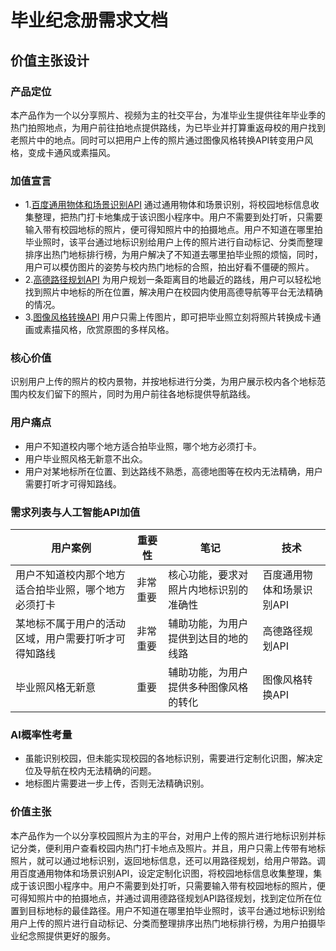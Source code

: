 # 毕业纪念册需求文档
## 价值主张设计
### 产品定位
本产品作为一个以分享照片、视频为主的社交平台，为准毕业生提供往年毕业季的热门拍照地点，为用户前往拍地点提供路线，为已毕业并打算重返母校的用户找到老照片中的地点。同时可以把用户上传的照片通过图像风格转换API转变用户风格，变成卡通风或素描风。
### 加值宣言
- 1.[百度通用物体和场景识别API](https://ai.baidu.com/tech/imagerecognition/general)
通过通用物体和场景识别，将校园地标信息收集整理，把热门打卡地集成于该识图小程序中。用户不需要到处打听，只需要输入带有校园地标的照片，便可得知照片中的拍摄地点。用户不知道在哪里拍毕业照时，该平台通过地标识别给用户上传的照片进行自动标记、分类而整理排序出热门地标排行榜，为用户解决了不知道去哪里拍毕业照的烦恼，同时，用户可以模仿图片的姿势与校内热门地标的合照，拍出好看不僵硬的照片。
- 2.[高德路径规划API](https://lbs.amap.com/api/webservice/guide/api/direction/)
为用户规划一条距离目的地最近的路线，用户可以轻松地找到照片中地标的所在位置，解决用户在校园内使用高德导航等平台无法精确的情况。
- 3.[图像风格转换API](https://ai.baidu.com/tech/imageprocess/style_trans)
用户只需上传图片，即可把毕业照立刻将照片转换成卡通画或素描风格，欣赏原图的多样风格。
### 核心价值
识别用户上传的照片的校内景物，并按地标进行分类，为用户展示校内各个地标范围内校友们留下的照片，同时为用户前往各地标提供导航路线。
### 用户痛点
- 用户不知道校内哪个地方适合拍毕业照，哪个地方必须打卡。
- 用户毕业照风格无新意不出众。
- 用户对某地标所在位置、到达路线不熟悉，高德地图等在校内无法精确，用户需要打听才可得知路线。

### 需求列表与人工智能API加值
| 用户案例 | 重要性 | 笔记 | 技术
| ------ | ------ | ------ | ------ |
| 用户不知道校内那个地方适合拍毕业照，哪个地方必须打卡 | 非常重要 | 核心功能，要求对照片内地标识别的准确性 |  百度通用物体和场景识别API
| 某地标不属于用户的活动区域，用户需要打听才可得知路线 | 非常重要 | 辅助功能，为用户提供到达目的地的线路 |  高德路径规划API
| 毕业照风格无新意 | 重要 | 辅助功能，为用户提供多种图像风格的转化 |  图像风格转换API

### AI概率性考量
 - 虽能识别校园，但未能实现校园的各地标识别，需要进行定制化识图，解决定位及导航在校内无法精确的问题。
 - 地标图片需要进一步上传，否则无法精确识别。

### 价值主张
本产品作为一个以分享校园照片为主的平台，对用户上传的照片进行地标识别并标记分类，便利用户查看校园内热门打卡地点及照片。并且，用户只需上传带有地标照片，就可以通过地标识别，返回地标信息，还可以用路径规划，给用户带路。调用百度通用物体和场景识别API，设定定制化识图，将校园地标信息收集整理，集成于该识图小程序中。用户不需要到处打听，只需要输入带有校园地标的照片，便可得知照片中的拍摄地点，并通过调用德路径规划API路径规划，找到定位所在位置到目标地标的最佳路径。用户不知道在哪里拍毕业照时，该平台通过地标识别给用户上传的照片进行自动标记、分类而整理排序出热门地标排行榜，为用户拍摄毕业纪念照提供更好的服务。
